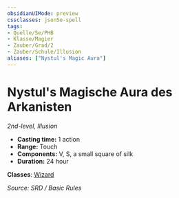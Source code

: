 ```yaml
---
obsidianUIMode: preview
cssclasses: json5e-spell
tags:
- Quelle/5e/PHB
- Klasse/Magier
- Zauber/Grad/2
- Zauber/Schule/Illusion
aliases: ["Nystul's Magic Aura"]
---
```

# Nystul's Magische Aura des Arkanisten
*2nd-level, Illusion*  

- **Casting time:** 1 action
- **Range:** Touch
- **Components:** V, S, a small square of silk
- **Duration:** 24 hour



**Classes**: [Wizard](../Charakteroptionen/Klassen/Magier.md)

*Source: SRD / Basic Rules*